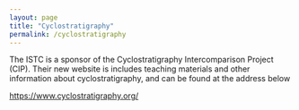 ```yaml
---
layout: page
title: "Cyclostratigraphy"
permalink: /cyclostratigraphy
---
```


The ISTC is a sponsor of the Cyclostratigraphy Intercomparison Project (CIP). Their new website is includes teaching materials and other information about cyclostratigraphy, and can be found at the address below

https://www.cyclostratigraphy.org/

